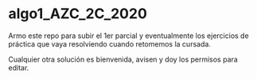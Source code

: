 # algo1_AZC_2C_2020

Armo este repo para subir el 1er parcial y eventualmente los ejercicios de práctica que vaya resolviendo cuando retomemos la cursada.

Cualquier otra solución es bienvenida, avisen y doy los permisos para editar.
